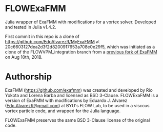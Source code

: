 # FLOWExaFMM
Julia wrapper of ExaFMM with modifications for a vortex solver. Developed and tested in Julia v1.4.2.

First commit in this repo is a clone of https://github.com/EdoAlvarezR/MyExaFMM at 20c6603127dea2d3f2d8200917653a708e0e29f5, which was initiated as a clone of the FLOWVPM_integration branch from a [previous fork of ExaFMM](https://github.com/EdoAlvarezR/exafmm/tree/FLOWVPM_integration) on Aug 10th, 2018.

# Authorship
ExaFMM (https://github.com/exafmm) was created and developed by Rio Yokota and Lorena Barba and licensed as BSD 3-Clause.
FLOWExaFMM is a version of ExaFMM with modifications by Eduardo J. Alvarez (Edo.AlvarezR@gmail.com) at BYU's FLOW Lab, to be used in a viscous vortex particle code, and wrapped for the Julia language.

FLOWExaFMM preserves the same BSD 3-Clause license of the original code.
